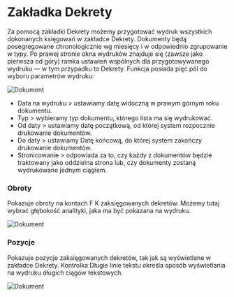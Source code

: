 # Zakładka Dekrety

Za pomocą zakładki Dekrety możemy przygotować wydruk wszystkich dokonanych księgowań w zakładce Dekrety. Dokumenty będą posegregowane chronologicznie wg miesięcy i w odpowiednio zgrupowanie w typy. Po prawej stronie okna wydruków znajduje się (zawsze jako pierwsza od góry) ramka ustawień wspólnych dla przygotowywanego wydruku — w tym przypadku to Dekrety. Funkcja posiada pięć pól do wyboru parametrów wydruku:

![Dokument](dok43.png)

- Data na wydruku > ustawiamy datę widoczną w prawym górnym roku dokumentu.
- Typ > wybieramy typ dokumentu, którego lista ma się wydrukować.
- Od daty > ustawiamy datę początkową, od której system rozpocznie drukowanie dokumentów.
- Do daty > ustawiamy Datę końcową, do której system zakończy drukowanie dokumentów.
- Stronicowanie > odpowiada za to, czy każdy z dokumentów będzie traktowany jako oddzielna strona lub, czy dokumenty zostaną wydrukowane jednym ciągiem.

### Obroty

Pokazuje obroty na kontach F K zaksięgowanych dekretów. Możemy tutaj wybrać głębokość analityki, jaka ma być pokazana na wydruku.

![Dokument](dok44.png)

### Pozycje

Pokazuje pozycje zaksięgowanych dekretów, tak jak są wyświetlane w zakładce Dekrety. Kontrolka Długie linie tekstu określa sposób wyświetlania na wydruku długich ciągów tekstowych.

![Dokument](dok45.png)